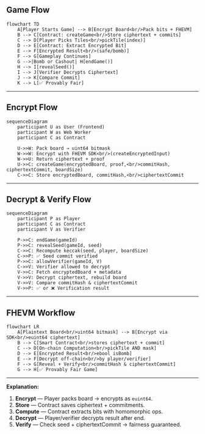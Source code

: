 ## Game Flow

```mermaid
flowchart TD
    A[Player Starts Game] --> B[Encrypt Board<br/>Pack bits + FHEVM]
    B --> C[Contract: createGame<br/>Store ciphertext + commits]
    C --> D[Player Picks Tiles<br/>pickTile(index)]
    D --> E[Contract: Extract Encrypted Bit]
    E --> F[Encrypted Result<br/>(safe/bomb)]
    F --> G[Gameplay Continues]
    G -->|Bomb or Cashout| H[endGame()]
    H --> I[revealSeed()]
    I --> J[Verifier Decrypts Ciphertext]
    J --> K[Compare Commit]
    K --> L[✅ Provably Fair]
```

---

## Encrypt Flow

```mermaid
sequenceDiagram
    participant U as User (Frontend)
    participant W as Web Worker
    participant C as Contract

    U->>W: Pack board → uint64 bitmask
    W->>W: Encrypt with FHEVM SDK<br/>(createEncryptedInput)
    W->>U: Return ciphertext + proof
    U->>C: createGame(encryptedBoard, proof,<br/>commitHash, ciphertextCommit, boardSize)
    C->>C: Store encryptedBoard, commitHash,<br/>ciphertextCommit
```

---

## Decrypt & Verify Flow

```mermaid
sequenceDiagram
    participant P as Player
    participant C as Contract
    participant V as Verifier

    P->>C: endGame(gameId)
    P->>C: revealSeed(gameId, seed)
    C->>C: Recompute keccak(seed, player, boardSize)
    C->>P: ✅ Seed commit verified
    P->>C: allowVerifier(gameId, V)
    C->>V: Verifier allowed to decrypt
    V->>C: Fetch encryptedBoard + metadata
    V->>V: Decrypt ciphertext, rebuild board
    V->>V: Compare commitHash & ciphertextCommit
    V->>P: ✅ or ❌ Verification result
```

---

## FHEVM Workflow

```mermaid
flowchart LR
    A[Plaintext Board<br/>uint64 bitmask] --> B[Encrypt via SDK<br/>euint64 ciphertext]
    B --> C[Smart Contract<br/>stores ciphertext + commit]
    C --> D[On-chain Computation<br/>pickTile AND mask]
    D --> E[Encrypted Result<br/>ebool isBomb]
    E --> F[Decrypt off-chain<br/>by player/verifier]
    F --> G[Reveal + Verify<br/>commitHash & ciphertextCommit]
    G --> H[✅ Provably Fair Game]
```

---

**Explanation:**

1. **Encrypt** — Player packs board → encrypts as `euint64`.
2. **Store** — Contract saves ciphertext + commitments.
3. **Compute** — Contract extracts bits with homomorphic ops.
4. **Decrypt** — Player/verifier decrypts result after end.
5. **Verify** — Check seed + ciphertextCommit → fairness guaranteed.